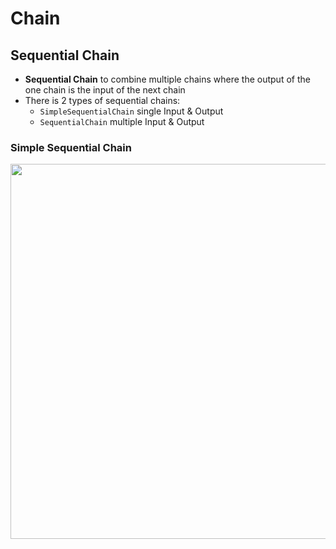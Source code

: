 # Chain
## Sequential Chain
- **Sequential Chain** to combine multiple chains where the output of the one chain is the input of the next chain
- There is 2 types of sequential chains:
  - `SimpleSequentialChain` single Input & Output
  - `SequentialChain` multiple Input & Output
### Simple Sequential Chain
<p align="center"><img width=600 src="https://github.com/CodexploreRepo/llm/assets/64508435/0b30ee0e-54f1-4d4d-b522-12c9071cd0b8"></p>

